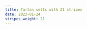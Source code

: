 ```yaml
---
title: Tartan setts with 21 stripes
date: 2023-01-24
stripes_weight: 21
---
```

<no value>

<no value>